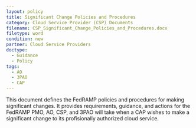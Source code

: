 ```yaml
---
layout: policy   
title: Significant Change Policies and Procedures
category: Cloud Service Provider (CSP) Documents
filename: CSP_Significant_Change_Policies_and_Procedures.docx
filetype: word
condition: new
partner: Cloud Service Providers
doctype:
  - Guidance
  - Policy
tags:
  - AO
  - 3PAO
  - CAP
---
```

This document defines the FedRAMP policies and procedures for making significant changes.  It provides requirements, guidance, and actions for the FedRAMP PMO, AO, CSP, and 3PAO will take when a CAP wishes to make a significant change to its profisionally authorized cloud service.

